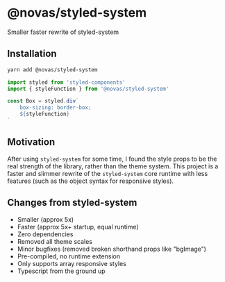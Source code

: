# @novas/styled-system

Smaller faster rewrite of styled-system

## Installation

```bash
yarn add @novas/styled-system
```

```jsx
import styled from 'styled-components'
import { styleFunction } from '@novas/styled-system'

const Box = styled.div`
	box-sizing: border-box;
	${styleFunction}
`
```

## Motivation

After using `styled-system` for some time, I found the style props to be the real strength of the library, rather than the theme system. This project is a faster and slimmer rewrite of the `styled-system` core runtime with less features (such as the object syntax for responsive styles).

## Changes from styled-system

-   Smaller (approx 5x)
-   Faster (approx 5x+ startup, equal runtime)
-   Zero dependencies
-   Removed all theme scales
-   Minor bugfixes (removed broken shorthand props like "bgImage")
-   Pre-compiled, no runtime extension
-   Only supports array responsive styles
-   Typescript from the ground up
